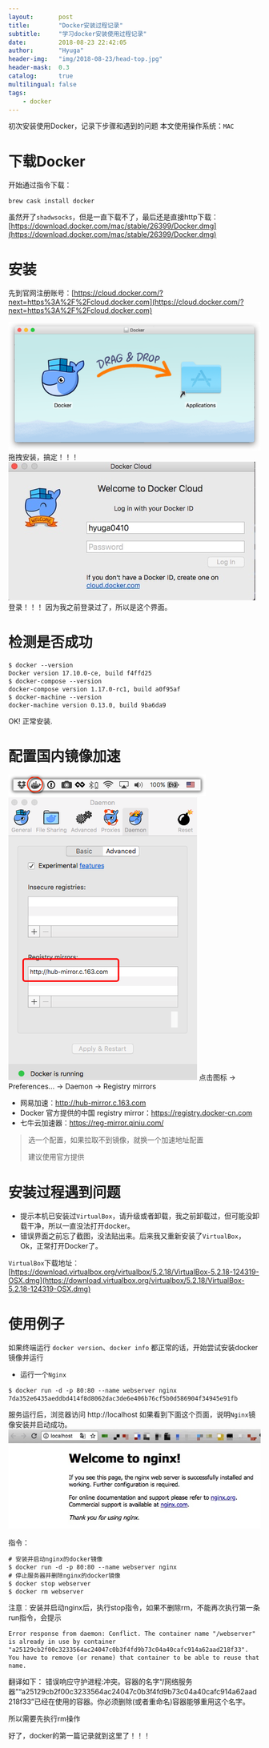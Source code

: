 ```yaml
---
layout:       post
title:        "Docker安装过程记录"
subtitle:     "学习docker安装使用过程记录"
date:         2018-08-23 22:42:05
author:       "Hyuga"
header-img:   "img/2018-08-23/head-top.jpg"
header-mask:  0.3
catalog:      true
multilingual: false
tags:
    - docker
---
```


初次安装使用Docker，记录下步骤和遇到的问题
本文使用操作系统：`MAC`

# 下载Docker
开始通过指令下载：
```
brew cask install docker
```
虽然开了`shadwsocks`，但是一直下载不了，最后还是直接http下载：
[https://download.docker.com/mac/stable/26399/Docker.dmg](https://download.docker.com/mac/stable/26399/Docker.dmg)

# 安装
先到官网注册账号：[https://cloud.docker.com/?next=https%3A%2F%2Fcloud.docker.com](https://cloud.docker.com/?next=https%3A%2F%2Fcloud.docker.com)

![](/img/2018-08-23/1.png)
拖拽安装，搞定！！！
![](/img/2018-08-23/2.png)
登录！！！
因为我之前登录过了，所以是这个界面。

# 检测是否成功
```
$ docker --version
Docker version 17.10.0-ce, build f4ffd25
$ docker-compose --version
docker-compose version 1.17.0-rc1, build a0f95af
$ docker-machine --version
docker-machine version 0.13.0, build 9ba6da9
```

OK! 正常安装.

# 配置国内镜像加速
![](/img/2018-08-23/3.png)
![](/img/2018-08-23/4.png)
点击图标 -> Preferences... -> Daemon -> Registry mirrors
- 网易加速：http://hub-mirror.c.163.com
- Docker 官方提供的中国 registry mirror：https://registry.docker-cn.com
- 七牛云加速器：https://reg-mirror.qiniu.com/
> 选一个配置，如果拉取不到镜像，就换一个加速地址配置
>
> 建议使用官方提供

# 安装过程遇到问题
* 提示本机已安装过`VirtualBox`，请升级或者卸载，我之前卸载过，但可能没卸载干净，所以一直没法打开docker。
* 错误界面之前忘了截图，没法贴出来。后来我又重新安装了`VirtualBox`，Ok，正常打开Docker了。

`VirtualBox`下载地址：
[https://download.virtualbox.org/virtualbox/5.2.18/VirtualBox-5.2.18-124319-OSX.dmg](https://download.virtualbox.org/virtualbox/5.2.18/VirtualBox-5.2.18-124319-OSX.dmg)

# 使用例子
如果终端运行 `docker version`、`docker info` 都正常的话，开始尝试安装docker镜像并运行
- 运行一个`Nginx`
```
$ docker run -d -p 80:80 --name webserver nginx
7da352e6435aeddbd414f8d8062dac3de6e406b76cf5b0d586904f34945e91fb
```
服务运行后，浏览器访问 http://localhost
如果看到下面这个页面，说明`Nginx`镜像安装并启动成功。
![](/img/2018-08-23/5.png)

指令：
```
# 安装并启动nginx的docker镜像
$ docker run -d -p 80:80 --name webserver nginx
# 停止服务器并删除nginx的docker镜像
$ docker stop webserver
$ docker rm webserver
```
注意：安装并启动nginx后，执行stop指令，如果不删除rm，不能再次执行第一条run指令，会提示
```
Error response from daemon: Conflict. The container name "/webserver" is already in use by container "a25129cb2f00c3233564ac24047c0b3f4fd9b73c04a40cafc914a62aad218f33". You have to remove (or rename) that container to be able to reuse that name.
```
翻译如下：
    错误响应守护进程:冲突。容器的名字“/网络服务器”“a25129cb2f00c3233564ac24047c0b3f4fd9b73c04a40cafc914a62aad218f33”已经在使用的容器。你必须删除(或者重命名)容器能够重用这个名字。

所以需要先执行rm操作

好了，docker的第一篇记录就到这里了！！！

